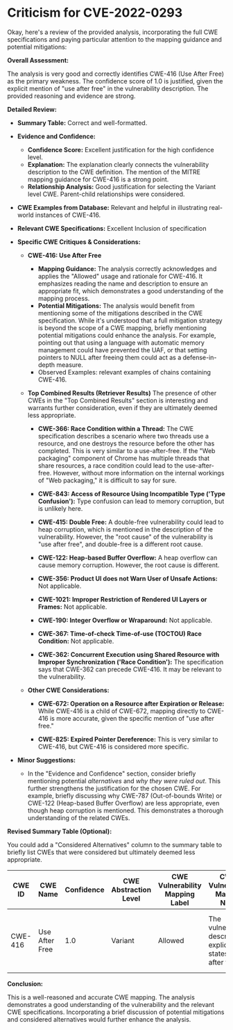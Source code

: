 # Criticism for CVE-2022-0293

Okay, here's a review of the provided analysis, incorporating the full CWE specifications and paying particular attention to the mapping guidance and potential mitigations:

**Overall Assessment:**

The analysis is very good and correctly identifies CWE-416 (Use After Free) as the primary weakness. The confidence score of 1.0 is justified, given the explicit mention of "use after free" in the vulnerability description. The provided reasoning and evidence are strong.

**Detailed Review:**

*   **Summary Table:** Correct and well-formatted.
*   **Evidence and Confidence:**
    *   **Confidence Score:** Excellent justification for the high confidence level.
    *   **Explanation:** The explanation clearly connects the vulnerability description to the CWE definition. The mention of the MITRE mapping guidance for CWE-416 is a strong point.
    *   **Relationship Analysis:** Good justification for selecting the Variant level CWE. Parent-child relationships were considered.

*   **CWE Examples from Database:** Relevant and helpful in illustrating real-world instances of CWE-416.

*   **Relevant CWE Specifications:** Excellent Inclusion of specification

*   **Specific CWE Critiques & Considerations:**

    *   **CWE-416: Use After Free**
        *   **Mapping Guidance:** The analysis correctly acknowledges and applies the "Allowed" usage and rationale for CWE-416.  It emphasizes reading the name and description to ensure an appropriate fit, which demonstrates a good understanding of the mapping process.
        *   **Potential Mitigations:** The analysis would benefit from mentioning some of the mitigations described in the CWE specification. While it's understood that a full mitigation strategy is beyond the scope of a CWE mapping, briefly mentioning potential mitigations could enhance the analysis.  For example, pointing out that using a language with automatic memory management could have prevented the UAF, or that setting pointers to NULL after freeing them could act as a defense-in-depth measure.
        *   Observed Examples: relevant examples of chains containing CWE-416.

    *   **Top Combined Results (Retriever Results)** The presence of other CWEs in the "Top Combined Results" section is interesting and warrants further consideration, even if they are ultimately deemed less appropriate.

        *   **CWE-366: Race Condition within a Thread:** The CWE specification describes a scenario where two threads use a resource, and one destroys the resource before the other has completed. This is very similar to a use-after-free. If the "Web packaging" component of Chrome has multiple threads that share resources, a race condition could lead to the use-after-free. However, without more information on the internal workings of "Web packaging," it is difficult to say for sure.

        *   **CWE-843: Access of Resource Using Incompatible Type ('Type Confusion'):** Type confusion can lead to memory corruption, but is unlikely here.

        *   **CWE-415: Double Free:** A double-free vulnerability could lead to heap corruption, which is mentioned in the description of the vulnerability. However, the "root cause" of the vulnerability is "use after free", and double-free is a different root cause.

        *   **CWE-122: Heap-based Buffer Overflow:** A heap overflow can cause memory corruption. However, the root cause is different.

        *   **CWE-356: Product UI does not Warn User of Unsafe Actions:** Not applicable.

        *   **CWE-1021: Improper Restriction of Rendered UI Layers or Frames:** Not applicable.

        *   **CWE-190: Integer Overflow or Wraparound:** Not applicable.

        *   **CWE-367: Time-of-check Time-of-use (TOCTOU) Race Condition:** Not applicable.

        *   **CWE-362: Concurrent Execution using Shared Resource with Improper Synchronization ('Race Condition'):** The specification says that CWE-362 can precede CWE-416. It may be relevant to the vulnerability.

    *   **Other CWE Considerations:**

        *   **CWE-672: Operation on a Resource after Expiration or Release:** While CWE-416 is a child of CWE-672, mapping directly to CWE-416 is more accurate, given the specific mention of "use after free."

        *   **CWE-825: Expired Pointer Dereference:**  This is very similar to CWE-416, but CWE-416 is considered more specific.

*   **Minor Suggestions:**

    *   In the "Evidence and Confidence" section, consider briefly mentioning potential *alternatives* and *why they were ruled out*. This further strengthens the justification for the chosen CWE. For example, briefly discussing why CWE-787 (Out-of-bounds Write) or CWE-122 (Heap-based Buffer Overflow) are less appropriate, even though heap corruption is mentioned. This demonstrates a thorough understanding of the related CWEs.

**Revised Summary Table (Optional):**

You could add a "Considered Alternatives" column to the summary table to briefly list CWEs that were considered but ultimately deemed less appropriate.

| CWE ID | CWE Name | Confidence | CWE Abstraction Level | CWE Vulnerability Mapping Label | CWE-Vulnerability Mapping Notes | Considered Alternatives |
|---|---|---|---|---|---|---|
| CWE-416 | Use After Free | 1.0 | Variant | Allowed | The vulnerability description explicitly states "use after free". | Heap-based Buffer Overflow, Out-of-bounds Write |

**Conclusion:**

This is a well-reasoned and accurate CWE mapping. The analysis demonstrates a good understanding of the vulnerability and the relevant CWE specifications. Incorporating a brief discussion of potential mitigations and considered alternatives would further enhance the analysis.